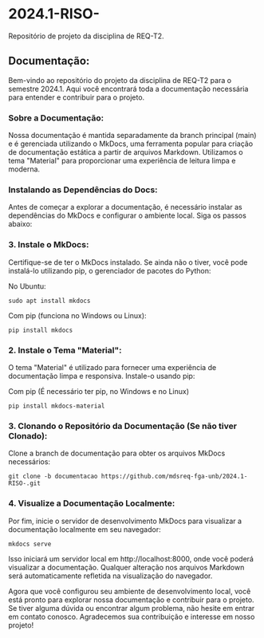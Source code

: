 # 2024.1-RISO-
Repositório de projeto da disciplina de REQ-T2.

## Documentação:

Bem-vindo ao repositório do projeto da disciplina de REQ-T2 para o semestre 2024.1. Aqui você encontrará toda a documentação necessária para entender e contribuir para o projeto.

### Sobre a Documentação:
Nossa documentação é mantida separadamente da branch principal (main) e é gerenciada utilizando o MkDocs, uma ferramenta popular para criação de documentação estática a partir de arquivos Markdown. Utilizamos o tema "Material" para proporcionar uma experiência de leitura limpa e moderna.

### Instalando as Dependências do Docs:
Antes de começar a explorar a documentação, é necessário instalar as dependências do MkDocs e configurar o ambiente local. Siga os passos abaixo:

### 3. Instale o MkDocs:
Certifique-se de ter o MkDocs instalado. Se ainda não o tiver, você pode instalá-lo utilizando pip, o gerenciador de pacotes do Python:

No Ubuntu:

```shell
sudo apt install mkdocs
```

Com pip (funciona no Windows ou Linux):
```shell
pip install mkdocs
```

### 2. Instale o Tema "Material":
O tema "Material" é utilizado para fornecer uma experiência de documentação limpa e responsiva. Instale-o usando pip:

Com pip (É necessário ter pip, no Windows e no Linux)
```shell
pip install mkdocs-material
```

### 3. Clonando o Repositório da Documentação (Se não tiver Clonado):
Clone a branch de documentação para obter os arquivos MkDocs necessários:

```shell
git clone -b documentacao https://github.com/mdsreq-fga-unb/2024.1-RISO-.git
```

### 4. Visualize a Documentação Localmente:
Por fim, inicie o servidor de desenvolvimento MkDocs para visualizar a documentação localmente em seu navegador:

```shell
mkdocs serve
```

Isso iniciará um servidor local em http://localhost:8000, onde você poderá visualizar a documentação. Qualquer alteração nos arquivos Markdown será automaticamente refletida na visualização do navegador.

Agora que você configurou seu ambiente de desenvolvimento local, você está pronto para explorar nossa documentação e contribuir para o projeto. Se tiver alguma dúvida ou encontrar algum problema, não hesite em entrar em contato conosco. Agradecemos sua contribuição e interesse em nosso projeto!